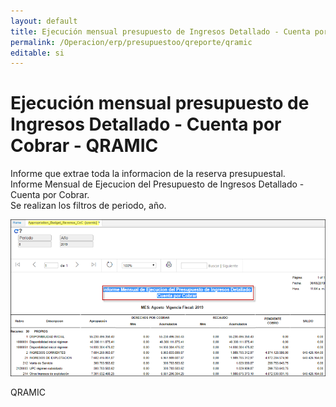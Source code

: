 ```yaml
---
layout: default
title: Ejecución mensual presupuesto de Ingresos Detallado - Cuenta por Cobrar  
permalink: /Operacion/erp/presupuestoo/qreporte/qramic  
editable: si
---
```


# Ejecución mensual presupuesto de Ingresos Detallado - Cuenta por Cobrar - QRAMIC


Informe que extrae toda la informacion de la reserva presupuestal.  
Informe Mensual de Ejecucion del Presupuesto de Ingresos Detallado - Cuenta por Cobrar.  
Se realizan los filtros de periodo, año.  

![](QRAMIC1.png)	

QRAMIC

